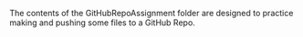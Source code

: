 The contents of the GitHubRepoAssignment folder are designed to practice making and pushing some files to a GitHub Repo.
